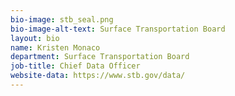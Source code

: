 ```yaml
---
bio-image: stb_seal.png
bio-image-alt-text: Surface Transportation Board
layout: bio
name: Kristen Monaco
department: Surface Transportation Board
job-title: Chief Data Officer
website-data: https://www.stb.gov/data/
---
```

